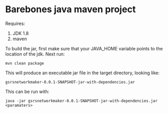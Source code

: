 Barebones java maven project
============================


Requires:

1. JDK 1.8
2. maven



To build the jar, first make sure that your JAVA_HOME variable points to the location of the jdk. Next run:

```
mvn clean package
```

This will produce an executable jar file in the target directory, looking like:

```
gsrsnetworkmaker-0.0.1-SNAPSHOT-jar-with-dependencies.jar
```

This can be run with:

```
java -jar gsrsnetworkmaker-0.0.1-SNAPSHOT-jar-with-dependencies.jar <paramaters>
```
